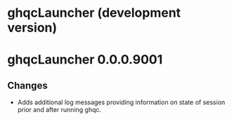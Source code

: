 # ghqcLauncher (development version)

# ghqcLauncher 0.0.0.9001

## Changes

-   Adds additional log messages providing information on state of session prior and after running ghqc.
